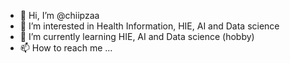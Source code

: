 - 👋 Hi, I’m @chiipzaa
- 👀 I’m interested in Health Information, HIE, AI and Data science
- 🌱 I’m currently learning HIE, AI and Data science (hobby)
- 📫 How to reach me ...

<!---
chiipzaa/chiipzaa is a ✨ special ✨ repository because its `README.md` (this file) appears on your GitHub profile.
You can click the Preview link to take a look at your changes.
--->
